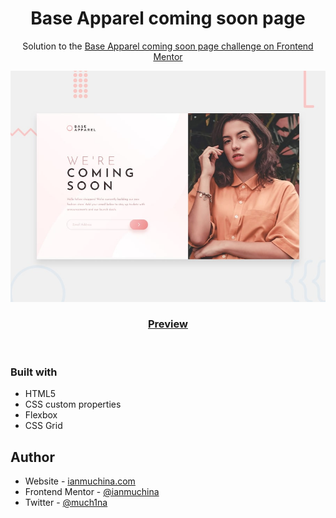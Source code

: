 <h1 align=center>Base Apparel coming soon page</h1>

<p align=center>Solution to the <a href="https://www.frontendmentor.io/challenges/base-apparel-coming-soon-page-5d46b47f8db8a7063f9331a0">Base Apparel coming soon page challenge on Frontend Mentor</a></p>

<img src="./design/desktop-preview.jpg">

<h3 align=center><a href="https://fe-muchina.vercel.app/111-base-apparel-coming-soon/">Preview</a></h3>

<br>

### Built with

- HTML5
- CSS custom properties
- Flexbox
- CSS Grid

## Author

- Website - [ianmuchina.com](https://ianmuchina.com)
- Frontend Mentor -
  [@ianmuchina](https://www.frontendmentor.io/profile/ianmuchina)
- Twitter - [@much1na](https://www.twitter.com/much1na)
